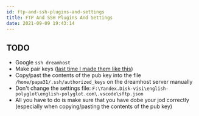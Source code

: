 ```yaml
---
id: ftp-and-ssh-plugins-and-settings
title: FTP And SSH Plugins And Settings
date: 2021-09-09 19:43:14
---
```


## TODO 

- Google `ssh dreamhost`
- Make pair keys ([last time I made them like this](https://help.dreamhost.com/hc/en-us/articles/216499537-How-to-configure-passwordless-login-in-Mac-OS-X-and-Linux))
- Copy/past the contents of the pub key into the file `/home/papa31/.ssh/authorized_keys` on the dreamhost server manually
- Don't change the settings file: `F:\Yandex.Disk-visi\english-polyglot\english-polyglot.com\.vscode\sftp.json`
- All you have to do is make sure that you have dobe your jod correctly (especially when copying/pasting the contents of the pub key)
